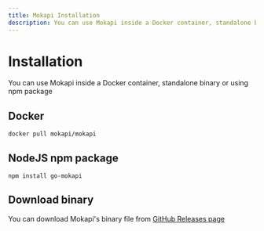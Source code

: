 ```yaml
---
title: Mokapi Installation
description: You can use Mokapi inside a Docker container, standalone binary or using npm package
---
```

# Installation

You can use Mokapi inside a Docker container, standalone binary
or using npm package

## Docker

```
docker pull mokapi/mokapi
```

## NodeJS npm package

```
npm install go-mokapi
```

## Download binary

You can download Mokapi's binary file from [GitHub Releases page](https://github.com/marle3003/mokapi/releases)

## 